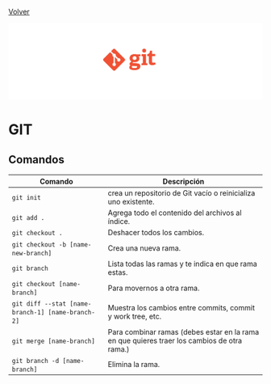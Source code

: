 [Volver](../../README.md)

![Banner](../../img/banners/git.jpg)

# GIT

## Comandos

| Comando          | Descripción |
|------------------|-------------|
| `git init`       | crea un repositorio de Git vacío o reinicializa uno existente. |
| `git add .`      |  Agrega todo el contenido del archivos al índice. |
| `git checkout .` | Deshacer todos los cambios. |
| `git checkout -b [name-new-branch]` | Crea una nueva rama. |
| `git branch` | Lista todas las ramas y te indica en que rama estas. |
| `git checkout [name-branch]` | Para movernos a otra rama. |
| `git diff --stat [name-branch-1] [name-branch-2]` | Muestra los cambios entre commits, commit y work tree, etc. |
| `git merge [name-branch]` | Para combinar ramas (debes estar en la rama en que quieres traer los cambios de otra rama.) |
| `git branch -d [name-branch]` | Elimina la rama. |
